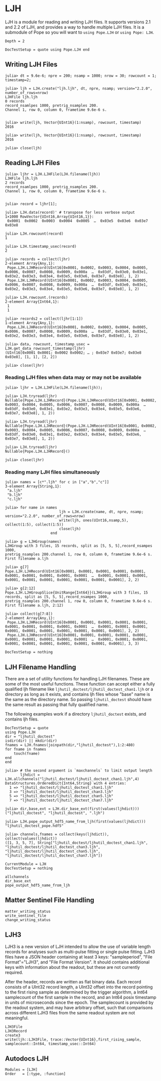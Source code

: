 # LJH
LJH is a module for reading and writing LJH files. It supports versions 2.1 and
2.2 of LJH, and provides a way to handle multiple LJH files. It is a submodule of Pope so you will want to `using Pope.LJH` or `using Pope: LJH`.

```@contents
Depth = 2
```

```@meta
DocTestSetup = quote using Pope.LJH end
```
## Writing LJH Files
```jldoctest ljh
julia> dt = 9.6e-6; npre = 200; nsamp = 1000; nrow = 30; rowcount = 1; timestamp=2;

julia> ljh = LJH.create("ljh.ljh", dt, npre, nsamp; version="2.2.0", number_of_rows=nrow)
LJHFile ljh.ljh
0 records
record_nsamlpes 1000, pretrig_nsamples 200.
Channel 1, row 0, column 0, frametime 9.6e-6 s.


julia> write(ljh, Vector{UInt16}(1:nsamp), rowcount, timestamp)
2016

julia> write(ljh, Vector{UInt16}(1:nsamp), rowcount, timestamp)
2016

julia> close(ljh)
```

## Reading LJH Files
```jldoctest ljh
julia> ljhr = LJH.LJHFile(LJH.filename(ljh))
LJHFile ljh.ljh
2 records
record_nsamlpes 1000, pretrig_nsamples 200.
Channel 1, row 0, column 0, frametime 9.6e-6 s.


julia> record = ljhr[1];

julia> LJH.data(record)' # transpose for less verbose output
1×1000 RowVector{UInt16,Array{UInt16,1}}:
 0x0001  0x0002  0x0003  0x0004  0x0005  …  0x03e5  0x03e6  0x03e7  0x03e8

julia> LJH.rowcount(record)
1

julia> LJH.timestamp_usec(record)
2

julia> records = collect(ljhr)
2-element Array{Any,1}:
 Pope.LJH.LJHRecord(UInt16[0x0001, 0x0002, 0x0003, 0x0004, 0x0005, 0x0006, 0x0007, 0x0008, 0x0009, 0x000a  …  0x03df, 0x03e0, 0x03e1, 0x03e2, 0x03e3, 0x03e4, 0x03e5, 0x03e6, 0x03e7, 0x03e8], 1, 2)
 Pope.LJH.LJHRecord(UInt16[0x0001, 0x0002, 0x0003, 0x0004, 0x0005, 0x0006, 0x0007, 0x0008, 0x0009, 0x000a  …  0x03df, 0x03e0, 0x03e1, 0x03e2, 0x03e3, 0x03e4, 0x03e5, 0x03e6, 0x03e7, 0x03e8], 1, 2)

julia> LJH.rowcount.(records)
2-element Array{Int64,1}:
 1
 1

julia> records2 = collect(ljhr[1:1])
1-element Array{Any,1}:
 Pope.LJH.LJHRecord(UInt16[0x0001, 0x0002, 0x0003, 0x0004, 0x0005, 0x0006, 0x0007, 0x0008, 0x0009, 0x000a  …  0x03df, 0x03e0, 0x03e1, 0x03e2, 0x03e3, 0x03e4, 0x03e5, 0x03e6, 0x03e7, 0x03e8], 1, 2)

julia> data, rowcount, timestamp_usec = LJH.get_data_rowcount_timestamp(ljhr)
(UInt16[0x0001 0x0001; 0x0002 0x0002; … ; 0x03e7 0x03e7; 0x03e8 0x03e8], [1, 1], [2, 2])

julia> close(ljhr)

```

### Reading LJH files when data may or may not be available
```jldoctest ljh
julia> ljhr = LJH.LJHFile(LJH.filename(ljh));

julia> LJH.tryread(ljhr)
Nullable{Pope.LJH.LJHRecord}(Pope.LJH.LJHRecord(UInt16[0x0001, 0x0002, 0x0003, 0x0004, 0x0005, 0x0006, 0x0007, 0x0008, 0x0009, 0x000a  …  0x03df, 0x03e0, 0x03e1, 0x03e2, 0x03e3, 0x03e4, 0x03e5, 0x03e6, 0x03e7, 0x03e8], 1, 2))

julia> LJH.tryread(ljhr)
Nullable{Pope.LJH.LJHRecord}(Pope.LJH.LJHRecord(UInt16[0x0001, 0x0002, 0x0003, 0x0004, 0x0005, 0x0006, 0x0007, 0x0008, 0x0009, 0x000a  …  0x03df, 0x03e0, 0x03e1, 0x03e2, 0x03e3, 0x03e4, 0x03e5, 0x03e6, 0x03e7, 0x03e8], 1, 2))

julia> LJH.tryread(ljhr)
Nullable{Pope.LJH.LJHRecord}()

julia> close(ljhr)

```

### Reading many LJH files simultaneously
```jldoctest ljh
julia> names = [c*".ljh" for c in ["a","b","c"]]
3-element Array{String,1}:
 "a.ljh"
 "b.ljh"
 "c.ljh"

julia> for name in names
                         ljh = LJH.create(name, dt, npre, nsamp; version="2.2.0", number_of_rows=nrow)
                         write(ljh, ones(UInt16,nsamp,5), collect(1:5), collect(1:5))
                         close(ljh)
                     end

julia> g = LJHGroup(names)
LJHGroup with 3 files, 15 records, split as [5, 5, 5],record_nsampes 1000,
pretrig_nsamples 200.channel 1, row 0, column 0, frametime 9.6e-6 s.
First filename a.ljh

julia> g[7]
Pope.LJH.LJHRecord(UInt16[0x0001, 0x0001, 0x0001, 0x0001, 0x0001, 0x0001, 0x0001, 0x0001, 0x0001, 0x0001  …  0x0001, 0x0001, 0x0001, 0x0001, 0x0001, 0x0001, 0x0001, 0x0001, 0x0001, 0x0001], 2, 2)

julia> g[2:12]
Pope.LJH.LJHGroupSlice{UnitRange{Int64}}(LJHGroup with 3 files, 15 records, split as [5, 5, 5],record_nsampes 1000,
pretrig_nsamples 200.channel 1, row 0, column 0, frametime 9.6e-6 s.
First filename a.ljh, 2:12)

julia> collect(g[7:8])
2-element Array{Any,1}:
 Pope.LJH.LJHRecord(UInt16[0x0001, 0x0001, 0x0001, 0x0001, 0x0001, 0x0001, 0x0001, 0x0001, 0x0001, 0x0001  …  0x0001, 0x0001, 0x0001, 0x0001, 0x0001, 0x0001, 0x0001, 0x0001, 0x0001, 0x0001], 2, 2)
 Pope.LJH.LJHRecord(UInt16[0x0001, 0x0001, 0x0001, 0x0001, 0x0001, 0x0001, 0x0001, 0x0001, 0x0001, 0x0001  …  0x0001, 0x0001, 0x0001, 0x0001, 0x0001, 0x0001, 0x0001, 0x0001, 0x0001, 0x0001], 3, 3)
```
```@meta
DocTestSetup = nothing
```

## LJH Filename Handling
There are a set of utility functions for handling LJH filenames. These are some of the most useful functions. These function can accept either a fully qualified ljh filename like `ljhutil_doctest/ljhutil_doctest_chan1.ljh` or a directory as long as it exists, and contains ljh files whose "base" name is the same as the directory name. So passing `ljhutil_doctest` should have the same result as passing that fully qualified name.

The following examples work if a directory `ljhutil_doctest` exists, and contains ljh files.

```@meta
DocTestSetup = quote
using Pope.LJH
dir = "ljhutil_doctest"
isdir(dir) || mkdir(dir)
fnames = LJH.fnames(joinpath(dir,"ljhutil_doctest"),1:2:480)
for fname in fnames
    touch(fname)
end
end
```

```jldoctest
julia> # the second argument is `maxchannels` to limit output length
       ljhdict = LJH.allchannels("ljhutil_doctest/ljhutil_doctest_chan1.ljh",4)
DataStructures.OrderedDict{Int64,String} with 4 entries:
  1 => "ljhutil_doctest/ljhutil_doctest_chan1.ljh"
  3 => "ljhutil_doctest/ljhutil_doctest_chan3.ljh"
  5 => "ljhutil_doctest/ljhutil_doctest_chan5.ljh"
  7 => "ljhutil_doctest/ljhutil_doctest_chan7.ljh"

julia> dir,base,ext = LJH.dir_base_ext(first(values(ljhdict)))
("ljhutil_doctest", "ljhutil_doctest", ".ljh")

julia> LJH.pope_output_hdf5_name_from_ljh(first(values(ljhdict)))
"ljhutil_doctest_pope.hdf5"

julia> channels,fnames = collect(keys(ljhdict)), collect(values(ljhdict))
([1, 3, 5, 7], String["ljhutil_doctest/ljhutil_doctest_chan1.ljh", "ljhutil_doctest/ljhutil_doctest_chan3.ljh", "ljhutil_doctest/ljhutil_doctest_chan5.ljh", "ljhutil_doctest/ljhutil_doctest_chan7.ljh"])
```

```@meta
CurrentModule = LJH
DocTestSetup = nothing
```

```@docs
allchannels
dir_base_ext
pope_output_hdf5_name_from_ljh
```

## Matter Sentinel File Handling
```@docs
matter_writing_status
write_sentinel_file
change_writing_status
```

## LJH3

LJH3 is a new version of LJH intended to allow the use of variable length records for analyses such as multi-pulse fitting or single pulse fitting. LJH3 files have a JSON header containing at least 3 keys: "sampleperiod", "File Format"="LJH3", and "File Format Version". It should contains additional keys with information about the readout, but these are not currently required.

After the header, records are written as flat binary data. Each record consists of a UInt32 record length, a UInt32 offset into the record pointing to the first rising sample as determined by the trigger algorithm, a Int64 samplecount of the first sample in the record, and an Int64 posix timestamp in units of microseconds since the epoch. The samplecount is provided by the readout system, and may have arbitrary offset, such that comparisons across different LJH3 files from the same readout system are not meaningful.


```@docs
LJH3File
LJH3Record
create3
write(ljh::LJH3File, trace::Vector{UInt16},first_rising_sample, samplecount::Int64, timestamp_usec::Int64)
```

## Autodocs LJH
```@autodocs
Modules = [LJH]
Order   = [:type, :function]
```
